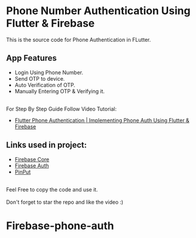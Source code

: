 # Phone Number Authentication Using Flutter & Firebase

This is the source code for Phone Authentication in FLutter.<br>

## App Features
- Login Using Phone Number.<br>
- Send OTP to device.<br>
- Auto Verification of OTP.<br>
- Manually Entering OTP & Verifying it.<br><br>

For Step By Step Guide Follow Video Tutorial:

- [Flutter Phone Authentication | Implementing Phone Auth Using Flutter & Firebase](https://youtu.be/PEUUYOQ2Ixo)

## Links used in project:

- [Firebase Core](https://pub.dev/packages/firebase_core)
- [Firebase Auth](https://pub.dev/packages/firebase_auth)
- [PinPut](https://pub.dev/packages/pinput)
<br><br>

Feel Free to copy the code and use it.<br><br>
Don't forget to star the repo and like the video :)
# Firebase-phone-auth
